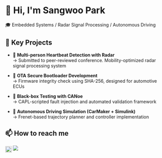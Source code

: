 # 👋 Hi, I'm Sangwoo Park

🎓 Embedded Systems / Radar Signal Processing / Autonomous Driving

## 🔧 Key Projects

- 📡 **Multi-person Heartbeat Detection with Radar**  
  → Submitted to peer-reviewed conference. Mobility-optimized radar signal processing system

- 🔐 **OTA Secure Bootloader Development**  
  → Firmware integrity check using SHA-256, designed for automotive ECUs

- 🧪 **Black-box Testing with CANoe**  
  → CAPL-scripted fault injection and automated validation framework

- 🚗 **Autonomous Driving Simulation (CarMaker + Simulink)**  
  → Frenet-based trajectory planner and controller implementation

## 📫 How to reach me

<img src="https://cdn-icons-png.flaticon.com/512/561/561127.png" width="20" style="vertical-align:middle;">  
<a href="mailto:bu8503@naver.com">
  <img src="https://img.shields.io/badge/your_email@example.com-EA4335?style=flat&logo=gmail&logoColor=white"/>
</a>
